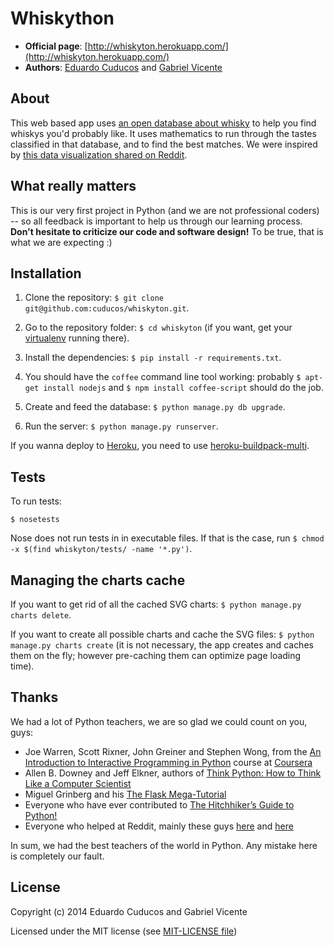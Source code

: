 Whiskython
==========

* **Official page**: [http://whiskyton.herokuapp.com/](http://whiskyton.herokuapp.com/)
* **Authors**: [Eduardo Cuducos](http://cuducos.me) and [Gabriel Vicente](http://about.me/gabrielvicente)

About
-----

This web based app uses [an open database about whisky](https://www.mathstat.strath.ac.uk/outreach/nessie/nessie_whisky.html) to help you find whiskys you'd probably like. It uses mathematics to run through the tastes classified in that database, and to find the best matches. We were inspired by [this data visualization shared on Reddit](http://www.reddit.com/r/dataisbeautiful/comments/1u747v/flavor_profiles_for_86_scotch_whiskies/).

What really matters
-------------------

This is our very first project in Python (and we are not professional coders) -- so all feedback is important to help us through our learning process. **Don't hesitate to criticize our code and software design!** To be true, that is what we are expecting :)

Installation
------------

1. Clone the repository: `$ git clone git@github.com:cuducos/whiskyton.git`.

2. Go to the repository folder: `$ cd whiskyton` (if you want, get your [virtualenv](https://pypi.python.org/pypi/virtualenv) running there).

4. Install the dependencies: `$ pip install -r requirements.txt`.

5. You should have the `coffee` command line tool working: probably `$ apt-get install nodejs` and `$ npm install coffee-script` should do the job.  

5. Create and feed the database: `$ python manage.py db upgrade`.

6. Run the server: `$ python manage.py runserver`.

If you wanna deploy to [Heroku](http://heroku.com), you need to use [heroku-buildpack-multi](https://github.com/heroku/heroku-buildpack-multi).


Tests
-----

To run tests:

```
$ nosetests

```

Nose does not run tests in in executable files. If that is the case, run `$ chmod -x $(find whiskyton/tests/ -name '*.py')`.

Managing the charts cache
-------------------------

If you want to get rid of all the cached SVG charts: `$ python manage.py charts delete`.

If you want to create all possible charts and cache the SVG files: `$ python manage.py charts create` (it is not necessary, the app creates and caches them on the fly; however pre-caching them can optimize page loading time).


Thanks
------

We had a lot of Python teachers, we are so glad we could count on you, guys:

* Joe Warren, Scott Rixner, John Greiner and Stephen Wong, from the [An Introduction to Interactive Programming in Python](https://www.coursera.org/course/interactivepython) course at [Coursera](https://www.coursera.org/)
* Allen B. Downey and Jeff Elkner, authors of [Think Python: How to Think Like a Computer Scientist](http://www.greenteapress.com/thinkpython/thinkpython.html)
* Miguel Grinberg and his [The Flask Mega-Tutorial](http://blog.miguelgrinberg.com/post/the-flask-mega-tutorial-part-i-hello-world)
* Everyone who have ever contributed to [The Hitchhiker’s Guide to Python!](http://docs.python-guide.org/en/latest/)
* Everyone who helped at Reddit, mainly these guys [here](http://www.reddit.com/r/webdev/comments/1uec51/a_dinosaur_wants_to_code/) and [here](http://www.reddit.com/r/Python/comments/1rnfle/setting_up_a_web_development_environment/)

In sum, we had the best teachers of the world in Python. Any mistake here is completely our fault.

License
-------
Copyright (c) 2014 Eduardo Cuducos and Gabriel Vicente

Licensed under the MIT license (see [MIT-LICENSE file](https://github.com/cuducos/whiskyton/raw/master/MIT-LICENSE))
